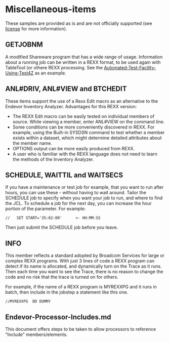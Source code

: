 # Miscellaneous-items

These samples are provided as is and are not officially supported (see [license](https://github.com/BroadcomMFD/broadcom-product-scripts/blob/main/LICENSE
) for more information).

## GETJOBNM 

A modified Shareware program that has a wide range of usage. Information about a running job can be written in a REXX format, to be used again with TableTool (or othere REXX processing. See the [Automated-Test-Facility-Using-Test4Z](https://github.com/BroadcomMFD/broadcom-product-scripts/tree/main/endevor/Automated-Test-Facility-Using-Test4Z) as an example. 

## ANL#DRIV, ANL#VIEW and BTCHEDIT

These items support the use of a Rexx Edit macro  as an alternative to the Endevor Inventory Analyzer. Advantages for this REXX version:

- The REXX Edit macro can be easily tested on individual members of source. While viewing a member, enter ANL#VIEW on the command line.
- Some conditions can be more conveniently discovered in REXX. For example, using the Built-in SYSDSN command to test whether a member exists within a dataset, which might determine detailed attributes about the member name.
- OPTIONS output can be more easily produced from REXX.
- A user who is familiar with the REXX language does not need to learn the methods of the Inventory Analyzer.

## SCHEDULE, WAITTIL and WAITSECS

If you have a maintenance or test job for example, that you want to run after hours, you can use these - without having to wait around. Tailor the SCHEDULE job to specify when you want your job to run, and where to find the JCL. To schedule a job for the next day, you can increase the hour portion of the parameter. For example:
~~~
//   SET START='35:02:00'      <- HH:MM:SS
~~~
Then just submit the SCHEDULE job before you leave.

## INFO

This member reflects a standard adopted by Broadcom Services for large or complex REXX programs. With just 3 lines of code a REXX program can detect if its name is allocated, and dynamically turn on the Trace as it runs. Then each time you want to see the Trace, there is no reason to change the code and no risk that the trace is turned on for others. 

For example, if the name of a REXX program is MYREXXPG and it runs in batch, then include in the jobstep a statement like this one.

~~~
//MYREXXPG  DD DUMMY
~~~

## Endevor-Processor-Includes.md

This document offers steps to be taken to allow processors to reference "Include" members/elements.